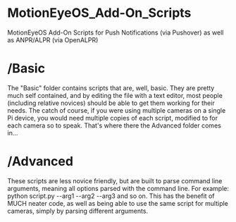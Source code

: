 # MotionEyeOS_Add-On_Scripts
MotionEyeOS Add-On Scripts for Push Notifications (via Pushover) as well as ANPR/ALPR (via OpenALPR)

# /Basic

The "Basic" folder contains scripts that are, well, basic.  They are pretty much self contained, and by editing the file with a text editor, most people (including relative novices) should be able to get them working for their needs.  The catch of course, if you were using multiple cameras on a single Pi device, you would need multiple copies of each script, modified to for each camera so to speak.  That's where there the Advanced folder comes in...

# /Advanced

These scripts are less novice friendly, but are built to parse command line arguments, meaning all options parsed with the command line.  For example: python script.py --arg1 --arg2 --arg3 and so on.  This has the benefit of MUCH neater code, as well as being able to use the same script for multiple cameras, simply by parsing different arguments.
